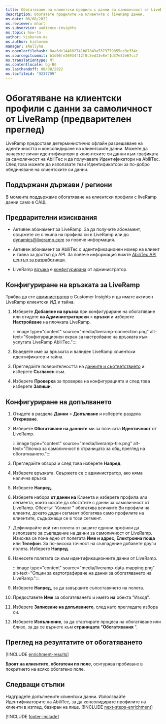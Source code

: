 ```yaml
---
title: Обогатяване на клиентски профили с данни за самоличност от LiveRamp (предварителен преглед)
description: Обогатете профилите на клиентите с liveRamp данни.
ms.date: 08/08/2022
ms.reviewer: mhart
ms.subservice: audience-insights
ms.topic: how-to
author: kishorem-ms
ms.author: kishorem
manager: shellyha
ms.openlocfilehash: 0aa6dc144602741b87843a5373779855ee3e334c
ms.sourcegitcommit: b1d06fe26934f12f0c5ed13e8ef1d37e52e67cc7
ms.translationtype: MT
ms.contentlocale: bg-BG
ms.lasthandoff: 08/08/2022
ms.locfileid: "9237799"
---
```

# <a name="enrich-customer-profiles-with-identity-data-from-liveramp-preview"></a>Обогатяване на клиентски профили с данни за самоличност от LiveRamp (предварителен преглед)

LiveRamp предоставя детерминистично офлайн разрешаване на идентичността и консолидиране на клиентските данни. Можете да нанасяте лични идентификатори в клиентските си данни към графиката за самоличност на AbiliTec и да получавате Идентификатори на AbiliTec. След това можете да използвате тези Идентификатори за по-добро обединяване на клиентските си данни.

## <a name="supported-countriesregions"></a>Поддържани държави / региони

В момента поддържаме обогатяване на клиентски профили с liveRamp данни само в САЩ.

## <a name="prerequisites"></a>Предварителни изисквания

- Активен абонамент за LiveRamp. За да получите абонамент, свържете се с екипа на профила си в LiveRamp или до [dynamics@liveramp.com](mailto:dynamics@liveramp.com) за повече информация.

- Активен абонамент за AbiliTec с идентификационен номер на клиент и тайна за достъп до API. За повече информация вижте [AbiliTec API център за разработчици](https://developers.liveramp.com/abilitec-api/).

- LiveRamp [връзка](connections.md) е [конфигурирана](#configure-the-connection-for-liveramp) от администратор.

## <a name="configure-the-connection-for-liveramp"></a>Конфигуриране на връзката за LiveRamp

Трябва да сте [администратор](permissions.md#admin) в Customer Insights и да имате активен LiveRamp клиентски ИД и тайна.

1. Изберете **Добавяне на връзка** при конфигуриране на обогатяване или отидете **на Администраторски** > **връзки** и изберете **Настройване** на плочката LiveRamp.

   :::image type="content" source="media/liveramp-connection.png" alt-text="Конфигурационен екран за настройване на връзката към услугата LiveRamp AbiliTec.":::

1. Въведете име за връзката и валиден LiveRamp клиентски идентификатор и тайна.

1. Прегледайте поверителността на [данните и съответствието](connections.md#data-privacy-and-compliance) и изберете **Съгласен** съм.

1. Изберете **Проверка** за проверка на конфигурацията и след това изберете **Запиши**.

## <a name="configure-the-enrichment"></a>Конфигуриране на допълването

1. Отидете в раздела **Данни** > **Допълване** и изберете раздела **Откриване**.

1. Изберете **Обогатяване на данните** ми за плочката **Идентичност** от LiveRamp.

   :::image type="content" source="media/liveramp-tile.png" alt-text="Плочка за самоличност в страницата за общ преглед на обогатяването.":::

1. Прегледайте обзора и след това изберете **Напред**.

1. Изберете връзката. Свържете се с администратор, ако няма налична връзка.

1. Изберете **Напред**.

1. Изберете набора **от данни на** Клиента и изберете профила или сегмента, които искате да обогатите с данни за самоличност от LiveRamp. Обектът *"Клиент* " обогатява всичките Ви профили на клиенти, докато даден сегмент обогатява само профилите на клиентите, съдържащи се в този сегмент.

1. Дефинирайте кой тип полета от вашите единни профили да използвате за съвпадение на данни за самоличност от LiveRamp. Изисква се поне едно от полетата **Име и адрес**, **Електронна поща** или **Телефон**. За по-висока точност на съвпадение добавете други полета. Изберете **Напред**.

1. Нанесете полетата си към идентификационните данни от LiveRamp.

   :::image type="content" source="media/liveramp-data-mapping.png" alt-text="Опции за картографиране на данни за обогатяването на LiveRamp.":::

1. Изберете **Напред**, за да завършите съпоставянето на полета.

1. Предоставете **Име** за обогатяването и името **на** обекта "Изход".

1. Изберете **Записване на допълването**, след като прегледате избора си.

1. Изберете **Изпълнение**, за да стартирате процеса на обогатяване или близо, за да се върнете към **страницата "Обогатявания** ".

## <a name="view-enrichment-results"></a>Преглед на резултатите от обогатяването

[!INCLUDE [enrichment-results](includes/enrichment-results.md)]

**Броят на клиентите, обогатени по поле**, осигурява пробиване в покритието на всяко обогатено поле.

## <a name="next-steps"></a>Следващи стъпки

Надградете допълнените клиентски данни. Използвайте Идентификаторите на AbiliTec, за да консолидирате профилите на клиенти в изглед, базиран на лице.
[!INCLUDE [next-steps-enrichment](includes/next-steps-enrichment.md)]

[!INCLUDE [footer-include](includes/footer-banner.md)]
